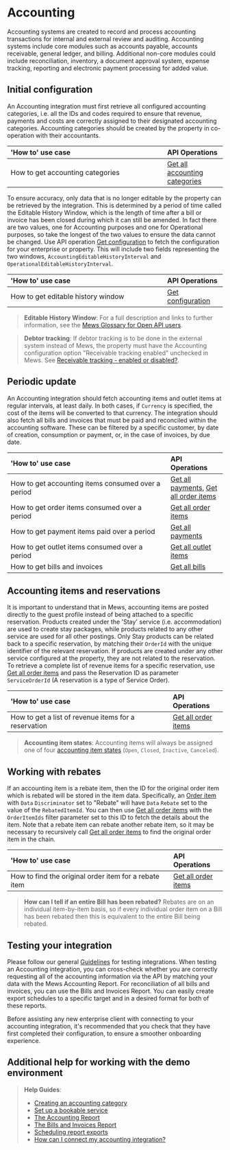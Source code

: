 # Accounting

Accounting systems are created to record and process accounting transactions for internal and external review and auditing. Accounting systems include core modules such as accounts payable, accounts receivable, general ledger, and billing. Additional non-core modules could include reconciliation, inventory, a document approval system, expense tracking, reporting and electronic payment processing for added value. 

## Initial configuration

An Accounting integration must first retrieve all configured accounting categories, i.e. all the IDs and codes required to ensure that revenue, payments and costs are correctly assigned to their designated accounting categories. Accounting categories should be created by the property in co-operation with their accountants.

| <div style="width:350px">'How to' use case</div> | API Operations |
| :-- | :-- |
| How to get accounting categories | [Get all accounting categories](../operations/accountingcategories.md#get-all-accounting-categories) |

To ensure accuracy, only data that is no longer editable by the property can be retrieved by the integration. This is determined by a period of time called the Editable History Window, which is the length of time after a bill or invoice has been closed during which it can still be amended. In fact there are two values, one for Accounting purposes and one for Operational purposes, so take the longest of the two values to ensure the data cannot be changed. Use API operation [Get configuration](../operations/configuration.md#get-configuration) to fetch the configuration for your enterprise or property. This will include two fields representing the two windows, `AccountingEditableHistoryInterval` and `OperationalEditableHistoryInterval`.

| <div style="width:350px">'How to' use case</div> | API Operations |
| :-- | :-- |
| How to get editable history window | [Get configuration](../operations/configuration.md#get-configuration) |

> **Editable History Window**: For a full description and links to further information, see the [Mews Glossary for Open API users](https://help.mews.com/s/article/Mews-Glossary-for-Open-API-users?language=en_US).

> **Debtor tracking**: If debtor tracking is to be done in the external system instead of Mews, the property must have the Accounting configuration option "Receivable tracking enabled" unchecked in Mews. See [Receivable tracking - enabled or disabled?](https://help.mews.com/s/article/Receivable-tracking-enabled-or-disabled?language=en_US).

## Periodic update

An Accounting integration should fetch accounting items and outlet items at regular intervals, at least daily. In both cases, if `Currency` is specified, the cost of the items will be converted to that currency. The integration should also fetch all bills and invoices that must be paid and reconciled within the accounting software. These can be filtered by a specific customer, by date of creation, consumption or payment, or, in the case of invoices, by due date.

| <div style="width:350px">'How to' use case</div> | API Operations |
| :-- | :-- |
| How to get accounting items consumed over a period | [Get all payments](../operations/payments.md#get-all-payments), [Get all order items](../operations/orderitems.md#get-all-order-items) |
| How to get order items consumed over a period | [Get all order items](../operations/orderitems.md#get-all-order-items) |
| How to get payment items paid over a period | [Get all payments](../operations/payments.md#get-all-payments) |
| How to get outlet items consumed over a period | [Get all outlet items](../operations/outletitems.md#get-all-outlet-items) |
| How to get bills and invoices | [Get all bills](../operations/bills.md#get-all-bills) |

## Accounting items and reservations

It is important to understand that in Mews, accounting items are posted directly to the guest profile instead of being attached to a specific reservation. Products created under the 'Stay' service (i.e. accommodation) are used to create stay packages, while products related to any other service are used for all other postings. Only Stay products can be related back to a specific reservation, by matching their `OrderId` with the unique identifier of the relevant reservation. If products are created under any other service configured at the property, they are not related to the reservation. To retrieve a complete list of revenue items for a specific reservation, use [Get all order items](../operations/orderitems.md#get-all-order-items) and pass the Reservation ID as parameter `ServiceOrderId` (A reservation is a type of Service Order).

| <div style="width:350px">'How to' use case</div> | API Operations |
| :-- | :-- |
| How to get a list of revenue items for a reservation | [Get all order items](../operations/orderitems.md#get-all-order-items) |

> **Accounting item states**: Accounting items will always be assigned one of four [accounting item states](../operations/accountingitems.md#accounting-item-state) (`Open`, `Closed`, `Inactive`, `Canceled`).

## Working with rebates

If an accounting item is a rebate item, then the ID for the original order item which is rebated will be stored in the item data. Specifically, an [Order item](../operations/orderitems.md#order-item) with `Data` `Discriminator` set to "Rebate" will have `Data` `Rebate` set to the value of the `RebatedItemId`. You can then use [Get all order items](../operations/orderitems.md#get-all-order-items) with the `OrderItemIds` filter parameter set to this ID to fetch the details about the item. Note that a rebate item can rebate another rebate item, so it may be necessary to recursively call [Get all order items](../operations/orderitems.md#get-all-order-items) to find the original order item in the chain.

| <div style="width:350px">'How to' use case</div> | API Operations |
| :-- | :-- |
| How to find the original order item for a rebate item | [Get all order items](../operations/orderitems.md#get-all-order-items) |

> **How can I tell if an entire Bill has been rebated?** Rebates are on an individual item-by-item basis, so if every individual order item on a Bill has been rebated then this is equivalent to the entire Bill being rebated.

## Testing your integration

Please follow our general [Guidelines](../guidelines/README.md) for testing integrations.
When testing an Accounting integration, you can cross-check whether you are correctly requesting all of the accounting information via the API by matching your data with the Mews Accounting Report. For reconciliation of all bills and invoices, you can use the Bills and Invoices Report. You can easily create export schedules to a specific target and in a desired format for both of these reports. 

Before assisting any new enterprise client with connecting to your accounting integration, it's recommended that you check that they have first completed their configuration, to ensure a smoother onboarding experience.

## Additional help for working with the demo environment

> **Help Guides**:
> * [Creating an accounting category](https://help.mews.com/s/article/create-an-accounting-category?language=en_US)
> * [Set up a bookable service](https://help.mews.com/s/article/set-up-a-bookable-service?language=en_US)
> * [The Accounting Report](https://help.mews.com/s/article/accounting-report?language=en_US)
> * [The Bills and Invoices Report](https://help.mews.com/s/article/bills-and-invoices-report?language=en_US)
> * [Scheduling report exports](https://help.mews.com/s/article/schedule-report-exports?language=en_US)
> * [How can I connect my accounting integration?](https://help.mews.com/s/article/how-can-i-connect-my-accounting-integration?language=en_US)
